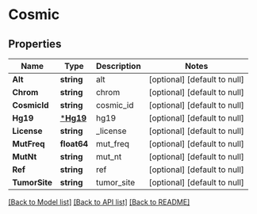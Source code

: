 # Cosmic

## Properties
Name | Type | Description | Notes
------------ | ------------- | ------------- | -------------
**Alt** | **string** | alt | [optional] [default to null]
**Chrom** | **string** | chrom | [optional] [default to null]
**CosmicId** | **string** | cosmic_id | [optional] [default to null]
**Hg19** | [***Hg19**](Hg19.md) | hg19 | [optional] [default to null]
**License** | **string** | _license | [optional] [default to null]
**MutFreq** | **float64** | mut_freq | [optional] [default to null]
**MutNt** | **string** | mut_nt | [optional] [default to null]
**Ref** | **string** | ref | [optional] [default to null]
**TumorSite** | **string** | tumor_site | [optional] [default to null]

[[Back to Model list]](../README.md#documentation-for-models) [[Back to API list]](../README.md#documentation-for-api-endpoints) [[Back to README]](../README.md)


